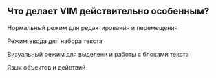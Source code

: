 ## Что делает VIM действительно особенным?

Нормальный режим для редактирования и перемещения

Режим ввода для набора текста

Визуальный режим для выделени и работы с блоками текста

Язык объектов и действий
